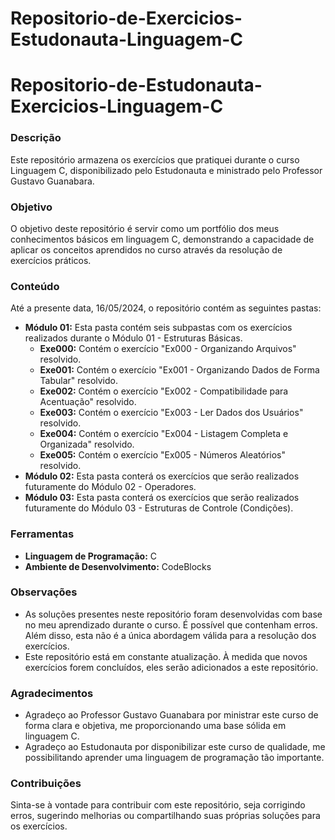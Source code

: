 # Repositorio-de-Exercicios-Estudonauta-Linguagem-C

# Repositorio-de-Estudonauta-Exercicios-Linguagem-C

### Descrição

Este repositório armazena os exercícios que pratiquei durante o curso Linguagem C, disponibilizado pelo Estudonauta e ministrado pelo Professor Gustavo Guanabara.

### Objetivo

O objetivo deste repositório é servir como um portfólio dos meus conhecimentos básicos em linguagem C, demonstrando a capacidade de aplicar os conceitos aprendidos no curso através da resolução de exercícios práticos.

### Conteúdo

Até a presente data, 16/05/2024, o repositório contém as seguintes pastas:

- **Módulo 01:** Esta pasta contém seis subpastas com os exercícios realizados durante o Módulo 01 - Estruturas Básicas.
  - **Exe000:** Contém o exercício "Ex000 - Organizando Arquivos" resolvido.
  - **Exe001:** Contém o exercício "Ex001 - Organizando Dados de Forma Tabular" resolvido.
  - **Exe002:** Contém o exercício "Ex002 - Compatibilidade para Acentuação" resolvido.
  - **Exe003:** Contém o exercício "Ex003 - Ler Dados dos Usuários" resolvido.
  - **Exe004:** Contém o exercício "Ex004 - Listagem Completa e Organizada" resolvido.
  - **Exe005:** Contém o exercício "Ex005 - Números Aleatórios" resolvido.
- **Módulo 02:** Esta pasta conterá os exercícios que serão realizados futuramente do Módulo 02 - Operadores.
- **Módulo 03:** Esta pasta conterá os exercícios que serão realizados futuramente do Módulo 03 - Estruturas de Controle (Condições).

### Ferramentas

- **Linguagem de Programação:** C
- **Ambiente de Desenvolvimento:** CodeBlocks

### Observações

- As soluções presentes neste repositório foram desenvolvidas com base no meu aprendizado durante o curso. É possível que contenham erros. Além disso, esta não é a única abordagem válida para a resolução dos exercícios.
- Este repositório está em constante atualização. À medida que novos exercícios forem concluídos, eles serão adicionados a este repositório.

### Agradecimentos

- Agradeço ao Professor Gustavo Guanabara por ministrar este curso de forma clara e objetiva, me proporcionando uma base sólida em linguagem C.
- Agradeço ao Estudonauta por disponibilizar este curso de qualidade, me possibilitando aprender uma linguagem de programação tão importante.

### Contribuições

Sinta-se à vontade para contribuir com este repositório, seja corrigindo erros, sugerindo melhorias ou compartilhando suas próprias soluções para os exercícios.
